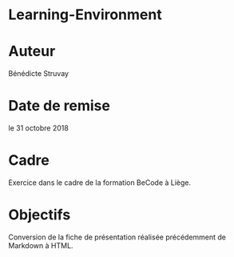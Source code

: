 # Learning-Environment

# Auteur
Bénédicte Struvay

# Date de remise
le 31 octobre 2018

# Cadre

Exercice dans le cadre de la formation BeCode à Liège.

# Objectifs

Conversion de la fiche de présentation réalisée précédemment de Markdown à HTML.
